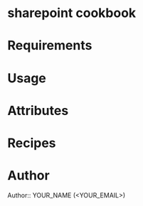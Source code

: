 # sharepoint cookbook

# Requirements

# Usage

# Attributes

# Recipes

# Author

Author:: YOUR_NAME (<YOUR_EMAIL>)
